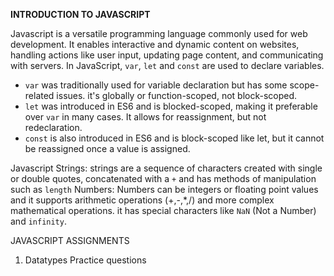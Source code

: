 **INTRODUCTION TO JAVASCRIPT**

Javascript is a versatile programming language commonly used for web development. It enables interactive and dynamic content on websites, handling actions like user input, updating page content, and communicating with servers.
In JavaScript, ```var```, ```let``` and ```const``` are used to declare variables.
- ```var``` was traditionally used for variable declaration but has some scope-related issues. it's globally or function-scoped, not block-scoped.
- ```let``` was introduced in ES6 and is blocked-scoped, making it preferable over ```var``` in many cases. It allows for reassignment, but not redeclaration.
- ```const``` is also introduced in ES6 and is block-scoped like let, but it cannot be reassigned once a value is assigned.

Javascript Strings: strings are a sequence of characters created with single or double quotes, concatenated with a ```+``` and has methods of manipulation such as ```length```
Numbers: Numbers can be integers or floating point values and it supports arithmetic operations (+,-,*,/) and more complex mathematical operations. it has special characters like ```NaN``` (Not a Number) and ```infinity```.


JAVASCRIPT ASSIGNMENTS
1. Datatypes Practice questions